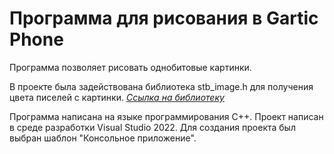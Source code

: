 # Программа для рисования в Gartic Phone

Программа позволяет рисовать однобитовые картинки. 

В проекте была задействована библиотека stb_image.h для получения цвета писелей с картинки. [*Ссылка на библиотеку*](https://github.com/nothings/stb)

Программа написана на языке программирования C++. Проект написан в среде разработки Visual Studio 2022. Для создания проекта был выбран шаблон "Консольное приложение".

